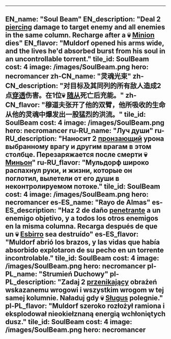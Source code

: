 ---

EN_name: "Soul Beam"
EN_description: "Deal 2 <u>piercing</u> damage to target enemy and all enemies in the same column. Recharge after a 💀 <u>Minion</u> dies"
EN_flavor: "Muldorf opened his arms wide, and the lives he'd absorbed burst from his soul in an uncontrollable torrent."
tile_id: SoulBeam
cost: 4
image: /images/SoulBeam.png
hero: necromancer
zh-CN_name: "灵魂光束"
zh-CN_description: "对目标及其同列的所有敌人造成2点<u>穿透</u>伤害。在1位💀 <u>随从</u>死亡后充能。"
zh-CN_flavor: "穆道夫张开了他的双臂，他所吸收的生命从他的灵魂中爆发出一股猛烈的洪流。"
tile_id: SoulBeam
cost: 4
image: /images/SoulBeam.png
hero: necromancer
ru-RU_name: "Луч души"
ru-RU_description: "Наносит 2 <u>пронзающий</u> урона выбранному врагу и другим врагам в этом столбце. Перезаряжается после смерти 💀 <u>Миньон</u>"
ru-RU_flavor: "Мульдорф широко распахнул руки, и жизни, которые он поглотил, вылетели от его души в неконтролируемом потоке."
tile_id: SoulBeam
cost: 4
image: /images/SoulBeam.png
hero: necromancer
es-ES_name: "Rayo de Almas"
es-ES_description: "Haz 2 de daño <u>penetrante</u> a un enemigo objetivo, y a todos los otros enemigos en la misma columna. Recarga después de que un 💀 <u>Esbirro</u> sea destruído"
es-ES_flavor: "Muldorf abrió los brazos, y las vidas que había absorbido explotaron de su pecho en un torrente incontrolable."
tile_id: SoulBeam
cost: 4
image: /images/SoulBeam.png
hero: necromancer
pl-PL_name: "Strumień Duchowy"
pl-PL_description: "Zadaj 2 <u>przenikający</u> obrażeń wskazanemu wrogowi i wszystkim wrogom w tej samej kolumnie. Naładuj gdy 💀 <u>Sługus</u> polegnie."
pl-PL_flavor: "Muldorf szeroko rozłożył ramiona i eksplodował nieokiełznaną energią wchłoniętych dusz."
tile_id: SoulBeam
cost: 4
image: /images/SoulBeam.png
hero: necromancer
---